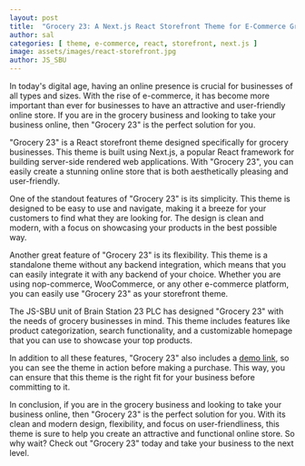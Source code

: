 ```yaml
---
layout: post
title:  "Grocery 23: A Next.js React Storefront Theme for E-Commerce Grocery Business"
author: sal
categories: [ theme, e-commerce, react, storefront, next.js ]
image: assets/images/react-storefront.jpg
author: JS_SBU
---
```

In today's digital age, having an online presence is crucial for businesses of all types and sizes. With the rise of e-commerce, it has become more important than ever for businesses to have an attractive and user-friendly online store. If you are in the grocery business and looking to take your business online, then "Grocery 23" is the perfect solution for you.

"Grocery 23" is a React storefront theme designed specifically for grocery businesses. This theme is built using Next.js, a popular React framework for building server-side rendered web applications. With "Grocery 23", you can easily create a stunning online store that is both aesthetically pleasing and user-friendly.

One of the standout features of "Grocery 23" is its simplicity. This theme is designed to be easy to use and navigate, making it a breeze for your customers to find what they are looking for. The design is clean and modern, with a focus on showcasing your products in the best possible way.

Another great feature of "Grocery 23" is its flexibility. This theme is a standalone theme without any backend integration, which means that you can easily integrate it with any backend of your choice. Whether you are using nop-commerce, WooCommerce, or any other e-commerce platform, you can easily use "Grocery 23" as your storefront theme.

The JS-SBU unit of Brain Station 23 PLC has designed "Grocery 23" with the needs of grocery businesses in mind. This theme includes features like product categorization, search functionality, and a customizable homepage that you can use to showcase your top products.

In addition to all these features, "Grocery 23" also includes a [demo link], so you can see the theme in action before making a purchase. This way, you can ensure that this theme is the right fit for your business before committing to it.

In conclusion, if you are in the grocery business and looking to take your business online, then "Grocery 23" is the perfect solution for you. With its clean and modern design, flexibility, and focus on user-friendliness, this theme is sure to help you create an attractive and functional online store. So why wait? Check out "Grocery 23" today and take your business to the next level.

[demo link]:https://bs-commerce-storefront.vercel.app/